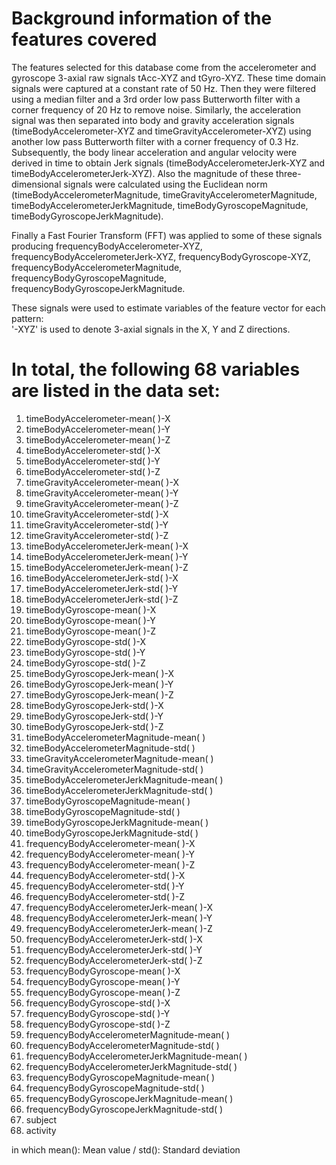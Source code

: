 # Background information of the features covered
The features selected for this database come from the accelerometer and gyroscope 3-axial raw signals tAcc-XYZ and tGyro-XYZ. These time domain signals were captured at a constant rate of 50 Hz. Then they were filtered using a median filter and a 3rd order low pass Butterworth filter with a corner frequency of 20 Hz to remove noise. Similarly, the acceleration signal was then separated into body and gravity acceleration signals (timeBodyAccelerometer-XYZ and timeGravityAccelerometer-XYZ) using another low pass Butterworth filter with a corner frequency of 0.3 Hz. 
Subsequently, the body linear acceleration and angular velocity were derived in time to obtain Jerk signals (timeBodyAccelerometerJerk-XYZ and timeBodyAccelerometerJerk-XYZ). Also the magnitude of these three-dimensional signals were calculated using the Euclidean norm (timeBodyAccelerometerMagnitude, timeGravityAccelerometerMagnitude, timeBodyAccelerometerJerkMagnitude, timeBodyGyroscopeMagnitude, timeBodyGyroscopeJerkMagnitude). 

Finally a Fast Fourier Transform (FFT) was applied to some of these signals producing frequencyBodyAccelerometer-XYZ, frequencyBodyAccelerometerJerk-XYZ, frequencyBodyGyroscope-XYZ, frequencyBodyAccelerometerMagnitude, frequencyBodyGyroscopeMagnitude, frequencyBodyGyroscopeJerkMagnitude. 

These signals were used to estimate variables of the feature vector for each pattern:  
'-XYZ' is used to denote 3-axial signals in the X, Y and Z directions.

# In total, the following 68 variables are listed in the data set:
  1. timeBodyAccelerometer-mean( )-X                
  2. timeBodyAccelerometer-mean( )-Y                
  3. timeBodyAccelerometer-mean( )-Z                
  4. timeBodyAccelerometer-std( )-X                 
  5. timeBodyAccelerometer-std( )-Y                 
  6. timeBodyAccelerometer-std( )-Z                 
  7. timeGravityAccelerometer-mean( )-X             
  8. timeGravityAccelerometer-mean( )-Y             
  9. timeGravityAccelerometer-mean( )-Z             
  10. timeGravityAccelerometer-std( )-X              
  11. timeGravityAccelerometer-std( )-Y              
  12. timeGravityAccelerometer-std( )-Z              
  13. timeBodyAccelerometerJerk-mean( )-X            
  14. timeBodyAccelerometerJerk-mean( )-Y            
  15. timeBodyAccelerometerJerk-mean( )-Z            
  16. timeBodyAccelerometerJerk-std( )-X             
  17. timeBodyAccelerometerJerk-std( )-Y             
  18. timeBodyAccelerometerJerk-std( )-Z             
  19. timeBodyGyroscope-mean( )-X                    
  20. timeBodyGyroscope-mean( )-Y                    
  21. timeBodyGyroscope-mean( )-Z                    
  22. timeBodyGyroscope-std( )-X                     
  23. timeBodyGyroscope-std( )-Y                     
  24. timeBodyGyroscope-std( )-Z                     
  25. timeBodyGyroscopeJerk-mean( )-X                
  26. timeBodyGyroscopeJerk-mean( )-Y                
  27. timeBodyGyroscopeJerk-mean( )-Z                
  28. timeBodyGyroscopeJerk-std( )-X                 
  29. timeBodyGyroscopeJerk-std( )-Y                 
  30. timeBodyGyroscopeJerk-std( )-Z                 
  31. timeBodyAccelerometerMagnitude-mean( )         
  32. timeBodyAccelerometerMagnitude-std( )          
  33. timeGravityAccelerometerMagnitude-mean( )      
  34. timeGravityAccelerometerMagnitude-std( )       
  35. timeBodyAccelerometerJerkMagnitude-mean( )     
  36. timeBodyAccelerometerJerkMagnitude-std( )      
  37. timeBodyGyroscopeMagnitude-mean( )             
  38. timeBodyGyroscopeMagnitude-std( )              
  39. timeBodyGyroscopeJerkMagnitude-mean( )         
  40. timeBodyGyroscopeJerkMagnitude-std( )          
  41. frequencyBodyAccelerometer-mean( )-X           
  42. frequencyBodyAccelerometer-mean( )-Y           
  43. frequencyBodyAccelerometer-mean( )-Z           
  44. frequencyBodyAccelerometer-std( )-X            
  45. frequencyBodyAccelerometer-std( )-Y            
  46. frequencyBodyAccelerometer-std( )-Z            
  47. frequencyBodyAccelerometerJerk-mean( )-X       
  48. frequencyBodyAccelerometerJerk-mean( )-Y       
  49. frequencyBodyAccelerometerJerk-mean( )-Z       
  50. frequencyBodyAccelerometerJerk-std( )-X        
  51. frequencyBodyAccelerometerJerk-std( )-Y        
  52. frequencyBodyAccelerometerJerk-std( )-Z        
  53. frequencyBodyGyroscope-mean( )-X               
  54. frequencyBodyGyroscope-mean( )-Y               
  55. frequencyBodyGyroscope-mean( )-Z               
  56. frequencyBodyGyroscope-std( )-X                
  57. frequencyBodyGyroscope-std( )-Y                
  58. frequencyBodyGyroscope-std( )-Z                
  59. frequencyBodyAccelerometerMagnitude-mean( )    
  60. frequencyBodyAccelerometerMagnitude-std( )     
  61. frequencyBodyAccelerometerJerkMagnitude-mean( )
  62. frequencyBodyAccelerometerJerkMagnitude-std( ) 
  63. frequencyBodyGyroscopeMagnitude-mean( )        
  64. frequencyBodyGyroscopeMagnitude-std( )         
  65. frequencyBodyGyroscopeJerkMagnitude-mean( )    
  66. frequencyBodyGyroscopeJerkMagnitude-std( )     
  67. subject                                       
  68. activity
  
  in which mean(): Mean value / std(): Standard deviation

